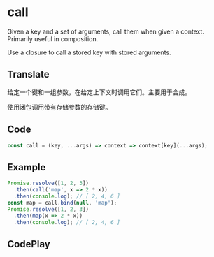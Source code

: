 # call

Given a key and a set of arguments, call them when given a context. Primarily useful in composition.

Use a closure to call a stored key with stored arguments.

## Translate

给定一个键和一组参数，在给定上下文时调用它们。主要用于合成。

使用闭包调用带有存储参数的存储键。

## Code

```js
const call = (key, ...args) => context => context[key](...args);
```

## Example

```js
Promise.resolve([1, 2, 3])
  .then(call('map', x => 2 * x))
  .then(console.log); // [ 2, 4, 6 ]
const map = call.bind(null, 'map');
Promise.resolve([1, 2, 3])
  .then(map(x => 2 * x))
  .then(console.log); // [ 2, 4, 6 ]
```

## CodePlay

<template>
  <code-play codeplay-id="" />
</template>

